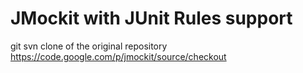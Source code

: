 JMockit with JUnit Rules support
================================

git svn clone of the original repository https://code.google.com/p/jmockit/source/checkout
